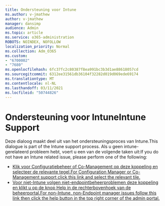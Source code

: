 ```yaml
---
title: Ondersteuning voor Intune
ms.author: v-jmathew
author: v-jmathew
manager: dansimp
audience: Admin
ms.topic: article
ms.service: o365-administration
ROBOTS: NOINDEX, NOFOLLOW
localization_priority: Normal
ms.collection: Adm_O365
ms.custom:
- "6700002"
- "7680"
ms.openlocfilehash: 6fc37fc2c80387f8ea991bc3b3d1ae88618057cd
ms.sourcegitcommit: 6312ee31561db36104f32282d019d069ede69174
ms.translationtype: MT
ms.contentlocale: nl-NL
ms.lasthandoff: 03/11/2021
ms.locfileid: "50744826"
---
```

# <a name="intune-support"></a><span data-ttu-id="ca574-102">Ondersteuning voor Intune</span><span class="sxs-lookup"><span data-stu-id="ca574-102">Intune Support</span></span>

<span data-ttu-id="ca574-103">Deze dialoog maakt deel uit van het ondersteuningsproces van Intune.</span><span class="sxs-lookup"><span data-stu-id="ca574-103">This dialogue is part of the Intune support process.</span></span> <span data-ttu-id="ca574-104">Als u geen intune-gerelateerd probleem hebt, voert u een van de volgende taken uit:</span><span class="sxs-lookup"><span data-stu-id="ca574-104">If you do not have an Intune related issue, please perform one of the following:</span></span>

- [<span data-ttu-id="ca574-105">Klik voor Configuratiebeheer of Co-Management op deze koppeling en selecteer de relevante tegel.</span><span class="sxs-lookup"><span data-stu-id="ca574-105">For Configuration Manager or Co-Management support click this link and select the relevant tile.</span></span>](https://endpoint.microsoft.com/#blade/Microsoft_Intune_DeviceSettings/SupportMenu/helpSupport)
- [<span data-ttu-id="ca574-106">Voor niet-Intune volgen niet-endpointbeheerproblemen deze koppeling en klikt u op de knop Help in de rechterbovenhoek van de beheerportal.</span><span class="sxs-lookup"><span data-stu-id="ca574-106">For non-Intune, non-Endpoint manager issues follow this link then click the help button in the top right corner of the admin portal.</span></span>](https://admin.microsoft.com/Adminportal/Home?source=applauncher#/support/requests)
